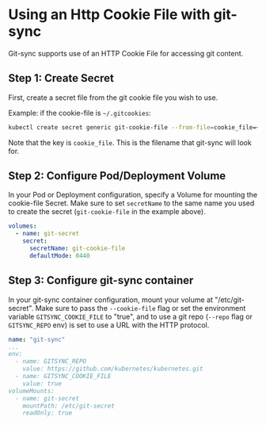 # Using an Http Cookie File with git-sync

Git-sync supports use of an HTTP Cookie File for accessing git content.

## Step 1: Create Secret

First, create a secret file from the git cookie file you wish to
use.

Example: if the cookie-file is `~/.gitcookies`:

```bash
kubectl create secret generic git-cookie-file --from-file=cookie_file=~/.gitcookies
```

Note that the key is `cookie_file`. This is the filename that git-sync will look
for.

## Step 2: Configure Pod/Deployment Volume

In your Pod or Deployment configuration, specify a Volume for mounting the
cookie-file Secret. Make sure to set `secretName` to the same name you used to
create the secret (`git-cookie-file` in the example above).

```yaml
volumes:
  - name: git-secret
    secret:
      secretName: git-cookie-file
      defaultMode: 0440
```

## Step 3: Configure git-sync container

In your git-sync container configuration, mount your volume at
"/etc/git-secret". Make sure to pass the `--cookie-file` flag or set the
environment variable `GITSYNC_COOKIE_FILE` to "true", and to use a git repo
(`--repo` flag or `GITSYNC_REPO` env) is set to use a URL with the HTTP
protocol.

```yaml
name: "git-sync"
...
env:
  - name: GITSYNC_REPO
    value: https://github.com/kubernetes/kubernetes.git
  - name: GITSYNC_COOKIE_FILE
    value: true
volumeMounts:
  - name: git-secret
    mountPath: /etc/git-secret
    readOnly: true
```
